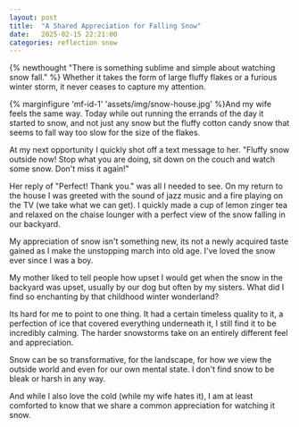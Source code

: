 ```yaml
---
layout: post
title:  "A Shared Appreciation for Falling Snow"
date:   2025-02-15 22:21:00
categories: reflection snow
---
```


{% newthought "There is something sublime and simple about watching snow fall." %} Whether it takes the form of large fluffy flakes or a furious winter storm, it never ceases to capture my attention.<!--more--> 

{% marginfigure 'mf-id-1' 'assets/img/snow-house.jpg' %}And my wife feels the same way. Today while out running the errands of the day it started to snow, and not just any snow but the fluffy cotton candy snow that seems to fall way too slow for the size of the flakes.

At my next opportunity I quickly shot off a text message to her. "Fluffy snow outside now! Stop what you are doing, sit down on the couch and watch some snow. Don't miss it again!" 

Her reply of "Perfect! Thank you." was all I needed to see. On my return to the house I was greeted with the sound of jazz music and a fire playing on the TV (we take what we can get). I quickly made a cup of lemon zinger tea and relaxed on the chaise lounger with a perfect view of the snow falling in our backyard.

My appreciation of snow isn't something new, its not a newly acquired taste gained as I make the unstopping march into old age. I've loved the snow ever since I was a boy.

My mother liked to tell people how upset I would get when the snow in the backyard was upset, usually by our dog but often by my sisters. What did I find so enchanting by that childhood winter wonderland?

Its hard for me to point to one thing. It had a certain timeless quality to it, a perfection of ice that covered everything underneath it, I still find it to be incredibly calming. The harder snowstorms take on an entirely different feel and appreciation.

Snow can be so transformative, for the landscape, for how we view the outside world and even for our own mental state. I don't find snow to be bleak or harsh in any way. 

And while I also love the cold (while my wife hates it), I am at least comforted to know that we share a common appreciation for watching it snow.
